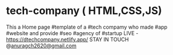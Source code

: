 # tech-company ( HTML,CSS,JS)
This a Home page #template of a #tech compamy who made #app #website and provide #seo 
#agency of #startup LIVE - https://dtechcompany.netlify.app/
STAY IN TOUCH 
@anuragch2620@gmail.com


